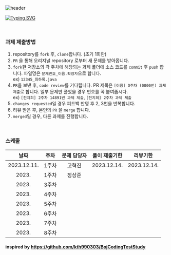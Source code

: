 ![header](https://capsule-render.vercel.app/api?type=waving&color=888888&height=200&section=header&text=엉덩이%20사수%20코딩%20테스트&fontSize=75&animation=fadeIn&fontAlignY=35&fontColor=f8f8f8&desc=안하면%20엉덩이로%20이름쓰기&descAlignY=55&descAlign=77)

[![Typing SVG](https://readme-typing-svg.demolab.com?font=Gaegu&weight=700&size=50&duration=2000&pause=2500&color=888888&center=true&vCenter=true&random=false&width=850&height=75&lines=%EA%99%AC%CC%AE+%EB%AC%B8%EC%A0%9C+%EC%95%88%ED%92%80%EB%A9%B4+%EC%97%89%EB%8D%A9%EC%9D%B4%EB%A1%9C+%EC%9D%B4%EB%A6%84%EC%93%B0%EA%B8%B0+%EA%99%AC%CC%AE)](https://git.io/typing-svg)

</br>

### 과제 제출방법
1. repository를 `fork` 후, `clone`합니다. (초기 1회만)
2. `PR` 을 통해 오리지널 repository 로부터 새 문제를 받아옵니다.  
3. `fork`한 저장소의 각 주차에 해당되는 과제 폴더에 소스 코드를 `commit` 후 `push` 합니다. 파일명은 `문제번호_이름.확장자`으로 합니다.  
   ex) `12345_최하록.java`  
4. `PR`을 보낸 후, `code review`를 기다립니다. PR 제목은 `[이름] O주차 (0000번) 과제 제출`로 합니다. 일부 문제만 풀었을 경우 번호를 꼭 붙여줍시다.  
   ex) `[전지희] 2주차 14891번 과제 제출`, `[전지희] 2주차 과제 제출`  
6. `changes requested`일 경우 피드백 반영 후 2, 3번을 반복합니다.  
7. 리뷰 받은 후, 본인의 `PR` 을 `merge` 합니다.  
8. `merged`일 경우, 다른 과제를 진행합니다.  

</br>

### 스케줄
   
|날짜|    주차     |문제 담당자|풀이 제출기한|리뷰기한|
|:---:|:---------:|:---:|:---:|:---:|
|2023.12.11.| 1주차 |고혁진|2023.12.14.|2023.12.14.|
|2023.|    1주차    |정상준|||
|2023.|    3주차    ||||
|2023.|    4주차    ||||
|2023.|    5주차    ||||
|2023.|    6주차    ||||
|2023.|    7주차    ||||
|2023.|    8주차    ||||
   

#### inspired by https://github.com/kth990303/BojCodingTestStudy

